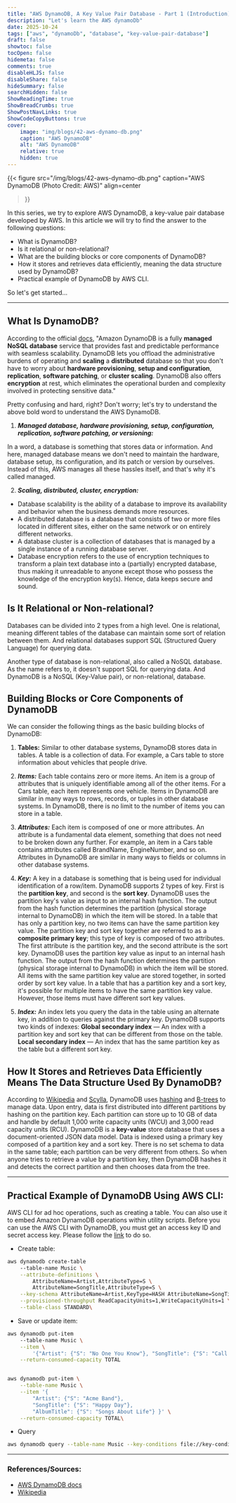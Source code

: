 ```yaml
---
title: "AWS DynamoDB, A Key Value Pair Database - Part 1 (Introduction)"
description: "Let's learn the AWS dynamoDb"
date: 2025-10-24
tags: ["aws", "dynamoDb", "database", "key-value-pair-database"]
draft: false
showtoc: false
tocOpen: false
hidemeta: false
comments: true
disableHLJS: false
disableShare: false
hideSummary: false
searchHidden: false
ShowReadingTime: true
ShowBreadCrumbs: true
ShowPostNavLinks: true
ShowCodeCopyButtons: true
cover:
    image: "img/blogs/42-aws-dynamo-db.png"
    caption: "AWS DynamoDB"
    alt: "AWS DynamoDB"
    relative: true
    hidden: true
---
```


{{< figure
    src="/img/blogs/42-aws-dynamo-db.png"
    caption="AWS DynamoDB (Photo Credit: AWS)"
    align=center
>}}

In this series, we try to explore AWS DynamoDB, a key-value pair database developed by AWS. In this article we will try to find the answer to the following questions:
- What is DynamoDB?
- Is it relational or non-relational?
- What are the building blocks or core components of DynamoDB?
- How it stores and retrieves data efficiently, meaning the data structure used by DynamoDB?
- Practical example of DynamoDB by AWS CLI.

So let's get started...

---

## What Is DynamoDB?
According to the official [docs](https://docs.aws.amazon.com/amazondynamodb/latest/developerguide/Introduction.html), "Amazon DynamoDB is a fully **managed NoSQL database** service that provides fast and predictable performance with seamless scalability. DynamoDB lets you offload the administrative burdens of operating and **scaling** a **distributed** database so that you don't have to worry about **hardware provisioning**, **setup and configuration**, **replication**, **software patching**, or **cluster scaling**. DynamoDB also offers **encryption** at rest, which eliminates the operational burden and complexity involved in protecting sensitive data."

Pretty confusing and hard, right? Don't worry; let's try to understand the above bold word to understand the AWS DynamoDB.

1) ***Managed database, hardware provisioning, setup, configuration, replication, software patching, or versioning:***

In a word, a database is something that stores data or information. And here, managed database means we don't need to maintain the hardware, database setup, its configuration, and its patch or version by ourselves. Instead of this, AWS manages all these hassles itself, and that's why it's called managed.

2) ***Scaling, distributed, cluster, encryption:***
- Database scalability is the ability of a database to improve its availability and behavior when the business demands more resources.
- A distributed database is a database that consists of two or more files located in different sites, either on the same network or on entirely different networks.
- A database cluster is a collection of databases that is managed by a single instance of a running database server.
- Database encryption refers to the use of encryption techniques to transform a plain text database into a (partially) encrypted database, thus making it unreadable to anyone except those who possess the knowledge of the encryption key(s). Hence, data keeps secure and sound.

## Is It Relational or Non-relational?
Databases can be divided into 2 types from a high level. One is relational, meaning different tables of the database can maintain some sort of relation between them. And relational databases support SQL (Structured Query Language) for querying data.

Another type of database is non-relational, also called a NoSQL database. As the name refers to, it doesn't support SQL for querying data. And DynamoDB is a NoSQL (Key-Value pair), or non-relational, database.

## Building Blocks or Core Components of DynamoDB
We can consider the following things as the basic building blocks of DynamoDB:
1. **Tables:** 
Similar to other database systems, DynamoDB stores data in tables. A table is a collection of data. For example, a Cars table to store information about vehicles that people drive.

2. ***Items:***
Each table contains zero or more items. An item is a group of attributes that is uniquely identifiable among all of the other items. For a Cars table, each item represents one vehicle. Items in DynamoDB are similar in many ways to rows, records, or tuples in other database systems. In DynamoDB, there is no limit to the number of items you can store in a table.

3. ***Attributes:*** 
Each item is composed of one or more attributes. An attribute is a fundamental data element, something that does not need to be broken down any further. For example, an item in a Cars table contains attributes called BrandName, EngineNumber, and so on. Attributes in DynamoDB are similar in many ways to fields or columns in other database systems.

4. ***Key:***
A key in a database is something that is being used for individual identification of a row/item. DynamoDB supports 2 types of key. First is the **partition key**, and second is the **sort key**. DynamoDB uses the partition key's value as input to an internal hash function. The output from the hash function determines the partition (physical storage internal to DynamoDB) in which the item will be stored. In a table that has only a partition key, no two items can have the same partition key value. The partition key and sort key together are referred to as a **composite primary key**; this type of key is composed of two attributes. The first attribute is the partition key, and the second attribute is the sort key. DynamoDB uses the partition key value as input to an internal hash function. The output from the hash function determines the partition (physical storage internal to DynamoDB) in which the item will be stored. All items with the same partition key value are stored together, in sorted order by sort key value. In a table that has a partition key and a sort key, it's possible for multiple items to have the same partition key value. However, those items must have different sort key values.

5. ***Index:***
An index lets you query the data in the table using an alternate key, in addition to queries against the primary key. DynamoDB supports two kinds of indexes: **Global secondary index** — An index with a partition key and sort key that can be different from those on the table. **Local secondary index** — An index that has the same partition key as the table but a different sort key.

## How It Stores and Retrieves Data Efficiently Means The Data Structure Used By DynamoDB?
According to [Wikipedia](https://en.wikipedia.org/wiki/Amazon_DynamoDB#:~:text=table%20in%20DynamoDB-,Data%20structures,read%20capacity%20units%20(RCU).) and [Scylla](https://www.scylladb.com/learn/dynamodb/introduction-to-dynamodb/#:~:text=As%20mentioned%20before%2C%20DynamoDB%20is,be%20very%20different%20from%20others.), DynamoDB uses [hashing](https://en.wikipedia.org/wiki/Hash_function) and [B-trees](https://en.wikipedia.org/wiki/B-tree) to manage data. Upon entry, data is first distributed into different partitions by hashing on the partition key. Each partition can store up to 10 GB of data and handle by default 1,000 write capacity units (WCU) and 3,000 read capacity units (RCU). DynamoDB is a **key-value** store database that uses a document-oriented JSON data model. Data is indexed using a primary key composed of a partition key and a sort key. There is no set schema to data in the same table; each partition can be very different from others. So when anyone tries to retrieve a value by a partition key, then DynamoDB hashes it and detects the correct partition and then chooses data from the tree.

---

## Practical Example of DynamoDB Using AWS CLI:
AWS CLI for ad hoc operations, such as creating a table. You can also use it to embed Amazon DynamoDB operations within utility scripts. Before you can use the AWS CLI with DynamoDB, you must get an access key ID and secret access key. Please follow the [link](https://docs.aws.amazon.com/amazondynamodb/latest/developerguide/Tools.CLI.html#Tools.CLI.DownloadingAndRunning) to do so.

- Create table:
```bash
aws dynamodb create-table 
    --table-name Music \
    --attribute-definitions \
        AttributeName=Artist,AttributeType=S \
        AttributeName=SongTitle,AttributeType=S \
    --key-schema AttributeName=Artist,KeyType=HASH AttributeName=SongTitle,KeyType=RANGE \
    --provisioned-throughput ReadCapacityUnits=1,WriteCapacityUnits=1 \
    --table-class STANDARD\
```

- Save or update item:
```bash
aws dynamodb put-item 
    --table-name Music \
    --item \
        '{"Artist": {"S": "No One You Know"}, "SongTitle": {"S": "Call Me Today"}, "AlbumTitle": {"S": "Somewhat Famous"}}' \
    --return-consumed-capacity TOTAL  


aws dynamodb put-item \
    --table-name Music \
    --item '{
        "Artist": {"S": "Acme Band"},
        "SongTitle": {"S": "Happy Day"},
        "AlbumTitle": {"S": "Songs About Life"} }' \
    --return-consumed-capacity TOTAL\
```

- Query
```bash
aws dynamodb query --table-name Music --key-conditions file://key-conditions.json
```

---

### References/Sources:
- [AWS DynamoDB docs](https://docs.aws.amazon.com/amazondynamodb/latest/developerguide/Introduction.html)
- [Wikipedia](https://en.wikipedia.org/wiki/Amazon_DynamoDB#:~:text=table%20in%20DynamoDB-,Data%20structures,read%20capacity%20units%20(RCU).)